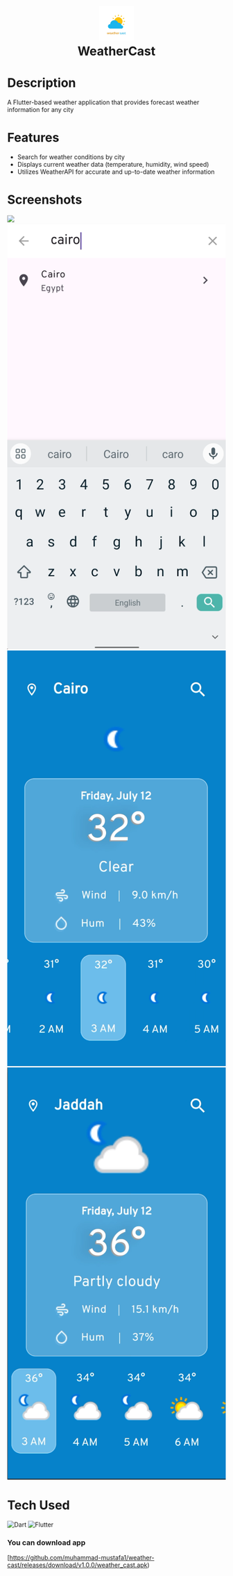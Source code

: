 <div align="center">
      <h1> <img src="https://github.com/muhammad-mustafa1/weather-cast/blob/main/assets/images/splash.png" width="80px"><br/>WeatherCast</h1>
     </div>


# Description
A Flutter-based weather application that provides forecast weather information for any city 

# Features
- Search for weather conditions by city
- Displays current weather data (temperature, humidity, wind speed)
- Utilizes WeatherAPI for accurate and up-to-date weather information
# Screenshots
 <img src="![App Screenshot](https://github.com/muhammad-mustafa1/weather-cast/blob/main/Screenshots/first_run.gif)"> <img src="https://github.com/muhammad-mustafa1/weather-cast/blob/main/Screenshots/%232-.png"> <img src="https://github.com/muhammad-mustafa1/weather-cast/blob/main/Screenshots/%234-.png"> <img src="https://github.com/muhammad-mustafa1/weather-cast/blob/main/Screenshots/%233-.png">
# Tech Used
 ![Dart](https://img.shields.io/badge/dart-%230175C2.svg?style=for-the-badge&logo=dart&logoColor=white) ![Flutter](https://img.shields.io/badge/Flutter-%2302569B.svg?style=for-the-badge&logo=Flutter&logoColor=white)
      
### You can download app 
[https://github.com/muhammad-mustafa1/weather-cast/releases/download/v1.0.0/weather_cast.apk)
 
